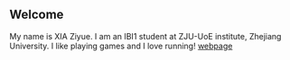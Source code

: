 ## Welcome 

My name is XIA Ziyue. 
I am an IBI1 student at ZJU-UoE institute, Zhejiang University.
I like playing games and I love running!
[webpage](https://c.zju.edu.cn/) 
